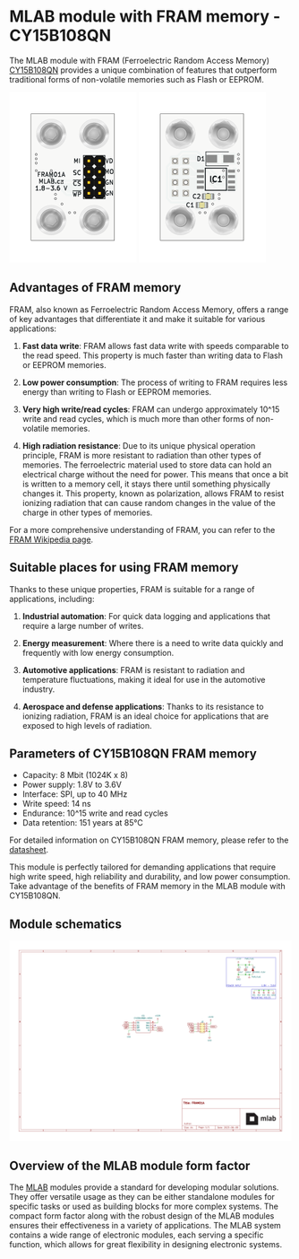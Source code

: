 # MLAB module with FRAM memory - CY15B108QN

The MLAB module with FRAM (Ferroelectric Random Access Memory) [CY15B108QN](https://www.infineon.com/dgdl/Infineon-CY15B108QN_CY15V108QN_Excelon(TM)_LP_8-Mbit_(1024K_X_8)_Serial_(SPI)_F-RAM-DataSheet-v11_00-EN.pdf?fileId=8ac78c8c7d0d8da4017d0ee7134b6ff4) provides a unique combination of features that outperform traditional forms of non-volatile memories such as Flash or EEPROM.

![Top view of the MLAB module](/doc/gen/img/FRAM01-top.svg) ![Bottom view of the MLAB module](/doc/gen/img/FRAM01-bottom.svg)


## Advantages of FRAM memory

FRAM, also known as Ferroelectric Random Access Memory, offers a range of key advantages that differentiate it and make it suitable for various applications:

1. **Fast data write**: FRAM allows fast data write with speeds comparable to the read speed. This property is much faster than writing data to Flash or EEPROM memories. 

2. **Low power consumption**: The process of writing to FRAM requires less energy than writing to Flash or EEPROM memories.

3. **Very high write/read cycles**: FRAM can undergo approximately 10^15 write and read cycles, which is much more than other forms of non-volatile memories.

4. **High radiation resistance**: Due to its unique physical operation principle, FRAM is more resistant to radiation than other types of memories. The ferroelectric material used to store data can hold an electrical charge without the need for power. This means that once a bit is written to a memory cell, it stays there until something physically changes it. This property, known as polarization, allows FRAM to resist ionizing radiation that can cause random changes in the value of the charge in other types of memories.

For a more comprehensive understanding of FRAM, you can refer to the [FRAM Wikipedia page](https://en.wikipedia.org/wiki/Ferroelectric_RAM).

## Suitable places for using FRAM memory

Thanks to these unique properties, FRAM is suitable for a range of applications, including:

1. **Industrial automation**: For quick data logging and applications that require a large number of writes.

2. **Energy measurement**: Where there is a need to write data quickly and frequently with low energy consumption.

3. **Automotive applications**: FRAM is resistant to radiation and temperature fluctuations, making it ideal for use in the automotive industry.

4. **Aerospace and defense applications**: Thanks to its resistance to ionizing radiation, FRAM is an ideal choice for applications that are exposed to high levels of radiation.

## Parameters of CY15B108QN FRAM memory

- Capacity: 8 Mbit (1024K x 8)
- Power supply: 1.8V to 3.6V
- Interface: SPI, up to 40 MHz
- Write speed: 14 ns
- Endurance: 10^15 write and read cycles
- Data retention: 151 years at 85°C

For detailed information on CY15B108QN FRAM memory, please refer to the [datasheet](https://www.infineon.com/dgdl/Infineon-CY15B108QN_CY15V108QN_Excelon(TM)_LP_8-Mbit_(1024K_X_8)_Serial_(SPI)_F-RAM-DataSheet-v11_00-EN.pdf?fileId=8ac78c8c7d0d8da4017d0ee7134b6ff4).

This module is perfectly tailored for demanding applications that require high write speed, high reliability and durability, and low power consumption. Take advantage of the benefits of FRAM memory in the MLAB module with CY15B108QN.

## Module schematics
[![](/doc/gen/FRAM01-schematic.svg)](/doc/gen/FRAM01-schematic.pdf)


## Overview of the MLAB module form factor

The [MLAB](https://mlab.cz/) modules provide a standard for developing modular solutions. They offer versatile usage as they can be either standalone modules for specific tasks or used as building blocks for more complex systems. The compact form factor along with the robust design of the MLAB modules ensures their effectiveness in a variety of applications. The MLAB system contains a wide range of electronic modules, each serving a specific function, which allows for great flexibility in designing electronic systems.
